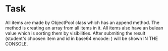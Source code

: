 # Task 
All items are made by ObjectPool class which has an append method. The method is creating an array from all items in it.
All items also have an bulean value which is sorting them by visibilities. 
After submiting the result (student's choosen item and id in base64 encode: <id><item>) will be shown IN THE CONSOLE.
